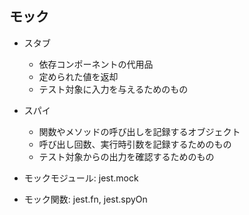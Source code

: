 ## モック

- スタブ

  - 依存コンポーネントの代用品
  - 定められた値を返却
  - テスト対象に入力を与えるためのもの

- スパイ

  - 関数やメソッドの呼び出しを記録するオブジェクト
  - 呼び出し回数、実行時引数を記録するためのもの
  - テスト対象からの出力を確認するためのもの

- モックモジュール: jest.mock
- モック関数: jest.fn, jest.spyOn
